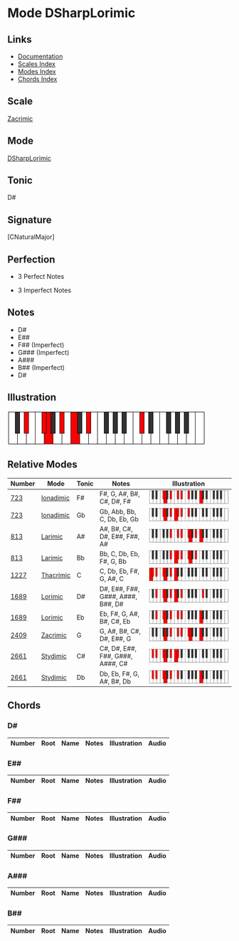 # Mode DSharpLorimic

## Links

- [Documentation](index.md)
- [Scales Index](Scales.md)
- [Modes Index](Modes.md)
- [Chords Index](Chords.md)

## Scale

[Zacrimic](ScaleZacrimic.md)

## Mode

[DSharpLorimic](ModeDSharpLorimic.md)

## Tonic

D#

## Signature

[CNaturalMajor]

## Perfection

 - 3 Perfect Notes

 - 3 Imperfect Notes

## Notes

- D#
- E##
- F## (Imperfect)
- G### (Imperfect)
- A###
- B## (Imperfect)
- D#

## Illustration

![DSharpLorimic](ModeDSharpLorimic.png)

## Relative Modes

| Number | Mode | Tonic | Notes | Illustration |
|--------|------|-------|-------|--------------|
| [723](https://ianring.com/musictheory/scales/723) | [Ionadimic](ModeIonadimic.md) | F# | F#, G, A#, B#, C#, D#, F# | ![FSharpIonadimic](ModeFSharpIonadimic.png) |
| [723](https://ianring.com/musictheory/scales/723) | [Ionadimic](ModeIonadimic.md) | Gb | Gb, Abb, Bb, C, Db, Eb, Gb | ![GFlatIonadimic](ModeGFlatIonadimic.png) |
| [813](https://ianring.com/musictheory/scales/813) | [Larimic](ModeLarimic.md) | A# | A#, B#, C#, D#, E##, F##, A# | ![ASharpLarimic](ModeASharpLarimic.png) |
| [813](https://ianring.com/musictheory/scales/813) | [Larimic](ModeLarimic.md) | Bb | Bb, C, Db, Eb, F#, G, Bb | ![BFlatLarimic](ModeBFlatLarimic.png) |
| [1227](https://ianring.com/musictheory/scales/1227) | [Thacrimic](ModeThacrimic.md) | C | C, Db, Eb, F#, G, A#, C | ![CNaturalThacrimic](ModeCNaturalThacrimic.png) |
| [1689](https://ianring.com/musictheory/scales/1689) | [Lorimic](ModeLorimic.md) | D# | D#, E##, F##, G###, A###, B##, D# | ![DSharpLorimic](ModeDSharpLorimic.png) |
| [1689](https://ianring.com/musictheory/scales/1689) | [Lorimic](ModeLorimic.md) | Eb | Eb, F#, G, A#, B#, C#, Eb | ![EFlatLorimic](ModeEFlatLorimic.png) |
| [2409](https://ianring.com/musictheory/scales/2409) | [Zacrimic](ModeZacrimic.md) | G | G, A#, B#, C#, D#, E##, G | ![GNaturalZacrimic](ModeGNaturalZacrimic.png) |
| [2661](https://ianring.com/musictheory/scales/2661) | [Stydimic](ModeStydimic.md) | C# | C#, D#, E##, F##, G###, A###, C# | ![CSharpStydimic](ModeCSharpStydimic.png) |
| [2661](https://ianring.com/musictheory/scales/2661) | [Stydimic](ModeStydimic.md) | Db | Db, Eb, F#, G, A#, B#, Db | ![DFlatStydimic](ModeDFlatStydimic.png) |

## Chords

### D#

| Number | Root | Name | Notes | Illustration | Audio |
|--------|------|------|-------|--------------|-------|

### E##

| Number | Root | Name | Notes | Illustration | Audio |
|--------|------|------|-------|--------------|-------|

### F##

| Number | Root | Name | Notes | Illustration | Audio |
|--------|------|------|-------|--------------|-------|

### G###

| Number | Root | Name | Notes | Illustration | Audio |
|--------|------|------|-------|--------------|-------|

### A###

| Number | Root | Name | Notes | Illustration | Audio |
|--------|------|------|-------|--------------|-------|

### B##

| Number | Root | Name | Notes | Illustration | Audio |
|--------|------|------|-------|--------------|-------|


